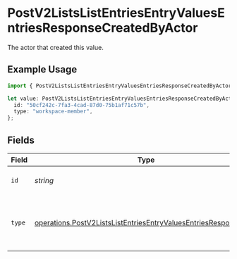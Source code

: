 # PostV2ListsListEntriesEntryValuesEntriesResponseCreatedByActor

The actor that created this value.

## Example Usage

```typescript
import { PostV2ListsListEntriesEntryValuesEntriesResponseCreatedByActor } from "attio-js/models/operations";

let value: PostV2ListsListEntriesEntryValuesEntriesResponseCreatedByActor = {
  id: "50cf242c-7fa3-4cad-87d0-75b1af71c57b",
  type: "workspace-member",
};
```

## Fields

| Field                                                                                                                                              | Type                                                                                                                                               | Required                                                                                                                                           | Description                                                                                                                                        |
| -------------------------------------------------------------------------------------------------------------------------------------------------- | -------------------------------------------------------------------------------------------------------------------------------------------------- | -------------------------------------------------------------------------------------------------------------------------------------------------- | -------------------------------------------------------------------------------------------------------------------------------------------------- |
| `id`                                                                                                                                               | *string*                                                                                                                                           | :heavy_minus_sign:                                                                                                                                 | An ID to identify the actor.                                                                                                                       |
| `type`                                                                                                                                             | [operations.PostV2ListsListEntriesEntryValuesEntriesResponseType](../../models/operations/postv2listslistentriesentryvaluesentriesresponsetype.md) | :heavy_minus_sign:                                                                                                                                 | The type of actor. [Read more information on actor types here](/docs/actors).                                                                      |